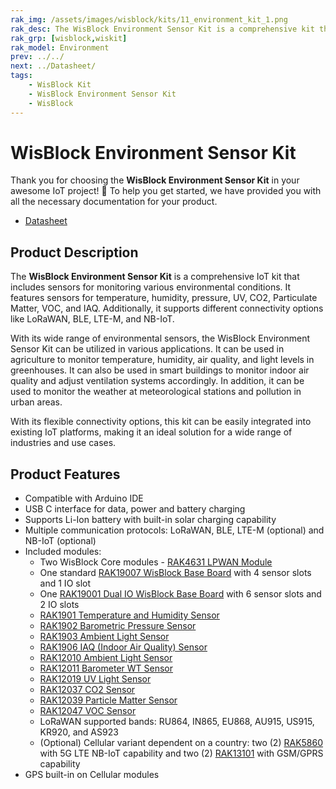 ```yaml
---
rak_img: /assets/images/wisblock/kits/11_environment_kit_1.png
rak_desc: The WisBlock Environment Sensor Kit is a comprehensive kit that includes sensors for monitoring environmental conditions like temperature, humidity, pressure, UV, CO2, Particulate Matter, VOC and IAQ. It supports different connectivity options like LoRaWAN, BLE, LTE-M, and NB-IoT.
rak_grp: [wisblock,wiskit]
rak_model: Environment
prev: ../../
next: ../Datasheet/
tags:
    - WisBlock Kit
    - WisBlock Environment Sensor Kit
    - WisBlock
---
```


# WisBlock Environment Sensor Kit

Thank you for choosing the **WisBlock Environment Sensor Kit** in your awesome IoT project! 🎉 To help you get started, we have provided you with all the necessary documentation for your product.

* <a href="../Datasheet/" target="_blank">Datasheet</a>

## Product Description

The **WisBlock Environment Sensor Kit** is a comprehensive IoT kit that includes sensors for monitoring various environmental conditions. It features sensors for temperature, humidity, pressure, UV, CO2, Particulate Matter, VOC, and IAQ. Additionally, it supports different connectivity options like LoRaWAN, BLE, LTE-M, and NB-IoT.

With its wide range of environmental sensors, the WisBlock Environment Sensor Kit can be utilized in various applications. It can be used in agriculture to monitor temperature, humidity, air quality, and light levels in greenhouses. It can also be used in smart buildings to monitor indoor air quality and adjust ventilation systems accordingly. In addition, it can be used to monitor the weather at meteorological stations and pollution in urban areas. 

With its flexible connectivity options, this kit can be easily integrated into existing IoT platforms, making it an ideal solution for a wide range of industries and use cases.

## Product Features

- Compatible with Arduino IDE
- USB C interface for data, power and battery charging
- Supports Li-Ion battery with built-in solar charging capability
- Multiple communication protocols: LoRaWAN, BLE, LTE-M (optional) and NB-IoT (optional)
- Included modules:
    - Two WisBlock Core modules - <a href="https://store.rakwireless.com/products/rak4631-lpwan-node" target="_blank">RAK4631 LPWAN Module</a>
    - One standard <a href="https://store.rakwireless.com/products/rak19007-wisblock-base-board-2nd-gen" target="_blank">RAK19007 WisBlock Base Board</a> with 4 sensor slots and 1 IO slot
    - One <a href="https://store.rakwireless.com/products/rak19001-wisblock-dual-io-base-board" target="_blank">RAK19001 Dual IO WisBlock Base Board</a>  with 6 sensor slots and 2 IO slots
    - <a href="https://store.rakwireless.com/products/rak1901-shtc3-temperature-humidity-sensor" target="_blank">RAK1901 Temperature and Humidity Sensor</a>
    - <a href="https://store.rakwireless.com/products/rak1902-kps22hb-barometric-pressure-sensor" target="_blank">RAK1902 Barometric Pressure Sensor</a>
    - <a href="https://store.rakwireless.com/products/rak1903-opt3001dnpr-ambient-light-sensor" target="_blank">RAK1903 Ambient Light Sensor</a>
    - <a href="https://store.rakwireless.com/products/rak1906-bme680-environment-sensor" target="_blank">RAK1906 IAQ (Indoor Air Quality) Sensor</a>
    - <a href="https://store.rakwireless.com/products/wisblock-ambient-light-sensor-rak12010" target="_blank">RAK12010 Ambient Light Sensor</a>
    - <a href="https://store.rakwireless.com/products/wisblock-barometer-wt-sensor-rak12011" target="_blank">RAK12011 Barometer WT Sensor</a>
    - <a href="https://store.rakwireless.com/products/rak12019-wisblock-uv-sensor" target="_blank">RAK12019 UV Light Sensor</a>
    - <a href="https://store.rakwireless.com/products/co2-sensor-sensirion-scd30-rak12037" target="_blank">RAK12037 CO2 Sensor</a>
    - <a href="https://store.rakwireless.com/products/particle-matter-sensor-plantower-pmsa003i-rak12039" target="_blank">RAK12039 Particle Matter Sensor</a>
    - <a href="https://store.rakwireless.com/products/rak12047-voc-sensor-sensirion-sgp40" target="_blank">RAK12047 VOC Sensor</a>
    - LoRaWAN supported bands: RU864, IN865, EU868, AU915, US915, KR920, and AS923
    - (Optional) Cellular variant dependent on a country: two (2) <a href="https://store.rakwireless.com/products/rak5860-lte-nb-iot-extension-board" target="_blank">RAK5860</a> with 5G LTE NB-IoT capability and two (2) <a href="https://store.rakwireless.com/products/wisblock-gsm-module-rak13101" target="_blank">RAK13101</a> with GSM/GPRS capability
- GPS built-in on Cellular modules
